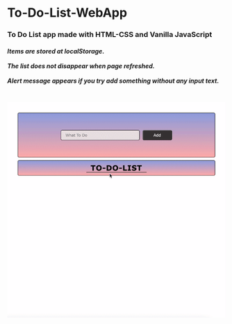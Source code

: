 # To-Do-List-WebApp


<h3> To Do List app made with HTML-CSS and Vanilla JavaScript </h3>

<h5>Items are stored at localStorage. <br><br>
The list does not disappear when page refreshed.<br><br>
Alert message appears if you try add something without any input text. <br><br>

</h5>

![](screen.gif)

